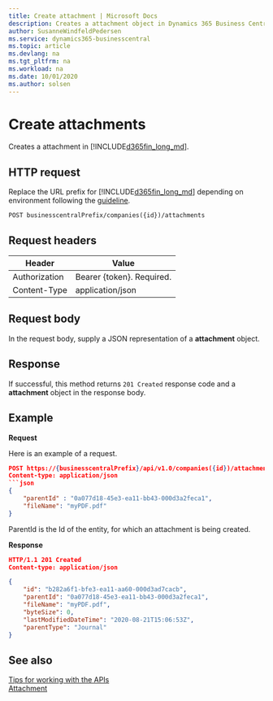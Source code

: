 ```yaml
---
title: Create attachment | Microsoft Docs
description: Creates a attachment object in Dynamics 365 Business Central.
author: SusanneWindfeldPedersen
ms.service: dynamics365-businesscentral
ms.topic: article
ms.devlang: na
ms.tgt_pltfrm: na
ms.workload: na
ms.date: 10/01/2020
ms.author: solsen
---
```


# Create attachments
Creates a attachment in [!INCLUDE[d365fin_long_md](../../includes/d365fin_long_md.md)]. 

## HTTP request
Replace the URL prefix for [!INCLUDE[d365fin_long_md](../../includes/d365fin_long_md.md)] depending on environment following the [guideline](../../v1.0/endpoints-apis-for-dynamics.md).

```
POST businesscentralPrefix/companies({id})/attachments
```

## Request headers

|Header        |Value                     |
|--------------|--------------------------|
|Authorization |Bearer {token}. Required. |
|Content-Type  |application/json          |

## Request body
In the request body, supply a JSON representation of a **attachment** object.

## Response
If successful, this method returns ```201 Created``` response code and a **attachment** object in the response body.

## Example

**Request**

Here is an example of a request.

```json
POST https://{businesscentralPrefix}/api/v1.0/companies({id})/attachments
Content-type: application/json
```json
{
	"parentId" : "0a077d18-45e3-ea11-bb43-000d3a2feca1",
	"fileName": "myPDF.pdf"
}
```
ParentId is the Id of the entity, for which an attachment is being created.

**Response**

```json
HTTP/1.1 201 Created
Content-type: application/json

{
    "id": "b282a6f1-bfe3-ea11-aa60-000d3ad7cacb",
    "parentId": "0a077d18-45e3-ea11-bb43-000d3a2feca1",
    "fileName": "myPDF.pdf",
    "byteSize": 0,
    "lastModifiedDateTime": "2020-08-21T15:06:53Z",
    "parentType": "Journal"
}
```

## See also
[Tips for working with the APIs](/dynamics365/business-central/dev-itpro/developer/devenv-connect-apps-tips)  
[Attachment](../resources/dynamics_attachmentS.md)  
